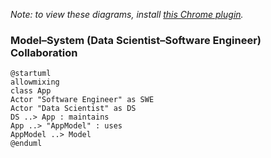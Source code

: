 *Note: to view these diagrams, install [this Chrome plugin](https://chrome.google.com/webstore/detail/plantuml-visualizer/ffaloebcmkogfdkemcekamlmfkkmgkcf).*

### Model–System (Data Scientist–Software Engineer) Collaboration
```
@startuml
allowmixing
class App
Actor "Software Engineer" as SWE
Actor "Data Scientist" as DS
DS ..> App : maintains
App ..> "AppModel" : uses
AppModel ..> Model
@enduml
```

